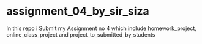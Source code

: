 # assignment_04_by_sir_siza
In this repo i Submit my Assignment no 4 which include homework_project, online_class_project and project_to_submitted_by_students
